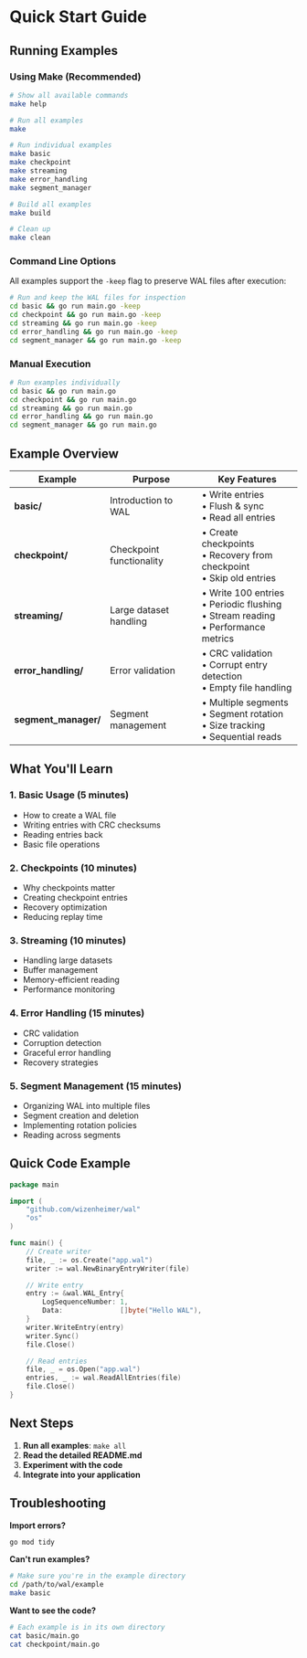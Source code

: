 # Quick Start Guide

## Running Examples

### Using Make (Recommended)

```bash
# Show all available commands
make help

# Run all examples
make

# Run individual examples
make basic
make checkpoint
make streaming
make error_handling
make segment_manager

# Build all examples
make build

# Clean up
make clean
```

### Command Line Options

All examples support the `-keep` flag to preserve WAL files after execution:

```bash
# Run and keep the WAL files for inspection
cd basic && go run main.go -keep
cd checkpoint && go run main.go -keep
cd streaming && go run main.go -keep
cd error_handling && go run main.go -keep
cd segment_manager && go run main.go -keep
```

### Manual Execution

```bash
# Run examples individually
cd basic && go run main.go
cd checkpoint && go run main.go
cd streaming && go run main.go
cd error_handling && go run main.go
cd segment_manager && go run main.go
```

## Example Overview

| Example              | Purpose                  | Key Features                                                                            |
| -------------------- | ------------------------ | --------------------------------------------------------------------------------------- |
| **basic/**           | Introduction to WAL      | • Write entries<br>• Flush & sync<br>• Read all entries                                 |
| **checkpoint/**      | Checkpoint functionality | • Create checkpoints<br>• Recovery from checkpoint<br>• Skip old entries                |
| **streaming/**       | Large dataset handling   | • Write 100 entries<br>• Periodic flushing<br>• Stream reading<br>• Performance metrics |
| **error_handling/**  | Error validation         | • CRC validation<br>• Corrupt entry detection<br>• Empty file handling                  |
| **segment_manager/** | Segment management       | • Multiple segments<br>• Segment rotation<br>• Size tracking<br>• Sequential reads      |

## What You'll Learn

### 1. Basic Usage (5 minutes)

- How to create a WAL file
- Writing entries with CRC checksums
- Reading entries back
- Basic file operations

### 2. Checkpoints (10 minutes)

- Why checkpoints matter
- Creating checkpoint entries
- Recovery optimization
- Reducing replay time

### 3. Streaming (10 minutes)

- Handling large datasets
- Buffer management
- Memory-efficient reading
- Performance monitoring

### 4. Error Handling (15 minutes)

- CRC validation
- Corruption detection
- Graceful error handling
- Recovery strategies

### 5. Segment Management (15 minutes)

- Organizing WAL into multiple files
- Segment creation and deletion
- Implementing rotation policies
- Reading across segments

## Quick Code Example

```go
package main

import (
    "github.com/wizenheimer/wal"
    "os"
)

func main() {
    // Create writer
    file, _ := os.Create("app.wal")
    writer := wal.NewBinaryEntryWriter(file)

    // Write entry
    entry := &wal.WAL_Entry{
        LogSequenceNumber: 1,
        Data:              []byte("Hello WAL"),
    }
    writer.WriteEntry(entry)
    writer.Sync()
    file.Close()

    // Read entries
    file, _ = os.Open("app.wal")
    entries, _ := wal.ReadAllEntries(file)
    file.Close()
}
```

## Next Steps

1. **Run all examples**: `make all`
2. **Read the detailed README.md**
3. **Experiment with the code**
4. **Integrate into your application**

## Troubleshooting

**Import errors?**

```bash
go mod tidy
```

**Can't run examples?**

```bash
# Make sure you're in the example directory
cd /path/to/wal/example
make basic
```

**Want to see the code?**

```bash
# Each example is in its own directory
cat basic/main.go
cat checkpoint/main.go
```
